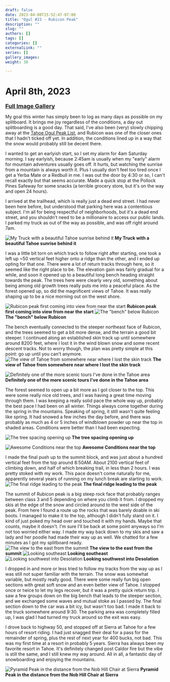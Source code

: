 ```yaml
---
draft: false
date: 2023-04-08T15:52:47-07:00
title: "Ogul #23 - Rubicon Peak"
description: ""
slug: ""
authors: []
tags: []
categories: []
externalLink: ""
series: []
gallery_images:
weight: 38

---
```


# April 8th, 2023

<a href="../galleries/rubicon-peak-gallery/"><font size="4"><b>Full Image Gallery</b></font></a>

My goal this winter has simply been to log as many days as possible on my splitboard. It brings me joy regardless of the conditions, a day out splitboarding is a good day. That said, I've also been (very) slowly chipping away at the [Tahoe Ogul Peak List](https://www.tahoeOgul.org/), and Rubicon was one of the closer ones that I hadn't ticked off yet. In addition, the conditions lined up in a way that the snow would probably still be decent there.

I wanted to get an earlyish start, so I set my alarm for 4am Saturday morning. I say earlyish, because 2:45am is usually when my "early" alarm for mountain adventures usually goes off. It hurts, but watching the sunrise from a mountain is always worth it. Plus I usually don't feel too tired once I get a Yerba Mate or a Redbull in me. I was out the door by 4:30 or so, I can't recall exactly but that seems accurate. Made a quick stop at the Pollock Pines Safeway for some snacks (a terrible grocery store, but it's on the way and open 24 hours).

I arrived at the trailhead, which is really just a dead end street. I had never been here before, but understood that parking here was a contentious subject. I'm all for being respectful of neighborhoods, but it's a dead end street, and you shouldn't need to be a millionaire to access our public lands. I parked my truck as out of the way as possible, and was off right around 7am.

![My Truck with a beautiful Tahoe sunrise behind it](https://s3.us-west-1.wasabisys.com/web-assets/rubicon-4-18-23/PXL_20230408_135105464.jpg?classes=shadow)
**My Truck with a beautiful Tahoe sunrise behind it**

I was a little bit torn on which track to follow right after starting, one took a left up ~50 vertical feet higher onto a ridge than the other, and I ended up opting for that one. There were a lot of return tracks through here, so it seemed like the right place to be. The elevation gain was fairly gradual for a while, and soon it opened up to a beautiful long bench heading straight towards the peak. The trees here were clearly very old, something about being among old growth trees really puts me into a peaceful place. As the forest opened up, so did the magnificent views of Tahoe. It was really shaping up to be a nice morning out on the west shore.

![Rubicon peak first coming into view from near the start](https://s3.us-west-1.wasabisys.com/web-assets/rubicon-4-18-23/PXL_20230408_141116771.jpg?classes=shadow)
**Rubicon peak first coming into view from near the start**
![The "bench" below Rubicon](https://s3.us-west-1.wasabisys.com/web-assets/rubicon-4-18-23/PXL_20230408_141718165.jpg?classes=shadow)
**The "bench" below Rubicon**

The bench eventually connected to the steeper northeast face of Rubicon, and the trees seemed to get a bit more dense, and the terrain a good bit steeper. I continued along an established skin track up until somewhere around 8200 feet, where I lost it in the wind blown snow and some recent descent tracks. Not to worry though, the plan was pretty simple at this point: go up until you can't anymore.
![The view of Tahoe from somewhere near where I lost the skin track](https://s3.us-west-1.wasabisys.com/web-assets/rubicon-4-18-23/PXL_20230408_150301262.jpg?classes=shadow)
**The view of Tahoe from somewhere near where I lost the skin track**

![Definitely one of the more scenic tours I've done in the Tahoe area](https://s3.us-west-1.wasabisys.com/web-assets/rubicon-4-18-23/PXL_20230408_151033141.jpg?classes=shadow)
**Definitely one of the more scenic tours I've done in the Tahoe area**

The forest seemed to open up a bit more as I got closer to the top. This were some really nice old trees, and I was having a great time moving through them. I was keeping a really solid pace the whole way up, probably the best pace I had been on all winter. Things always come together during the spring in the mountains. Speaking of spring, it still wasn't quite feeling like spring. It had snowed a few inches the day before, and there was probably as much as 4 or 5 inches of windblown powder up near the top in shaded areas. Conditions were better than I had been expecting.

![The tree spacing opening up](https://s3.us-west-1.wasabisys.com/web-assets/rubicon-4-18-23/PXL_20230408_151806106.jpg?classes=shadow)
**The tree spacing opening up**

![Awesome Conditions near the top](https://s3.us-west-1.wasabisys.com/web-assets/rubicon-4-18-23/PXL_20230408_154109815.jpg?classes=shadow)
**Awesome Conditions near the top**

I made the final push up to the summit block, and was just about a hundred vertical feet from the top around 8:50AM. About 2100 vertical feet of climbing down, and half of which breaking trail, in less than 2 hours. I was pretty stoked with my work. This pace doesn't come naturally for me, apparently several years of running on my lunch break are starting to work.
![The final ridge leading to the peak](https://s3.us-west-1.wasabisys.com/web-assets/rubicon-4-18-23/PXL_20230408_155138282.jpg?classes=shadow)
**The final ridge leading to the peak**

The summit of Rubicon peak is a big steep rock face that probably ranges between class 3 and 5 depending on where you climb it from. I dropped my skis at the edge of the snow and circled around to the west side of the peak. From here I found a route up the rocks that was barely doable in ski boots. I managed to make it to the top, although I didn't fully stand on it. I kind of just poked my head over and touched it with my hands. Maybe that counts, maybe it doesn't. I'm sure I'll be back at some point anyways so I'm not too worried either way. I made my way back down to my skis and saw a lady and her poodle had made their way up as well. We chatted for a few minutes as I got my splitboard ready.
![The view to the east from the summit](https://s3.us-west-1.wasabisys.com/web-assets/rubicon-4-18-23/PXL_20230408_160016778.jpg?classes=shadow)
**The view to the east from the summit**
![Looking southeast](https://s3.us-west-1.wasabisys.com/web-assets/rubicon-4-18-23/PXL_20230408_160018069.jpg?classes=shadow)
**Looking southeast**
![Looking southwest into Desolation](https://s3.us-west-1.wasabisys.com/web-assets/rubicon-4-18-23/PXL_20230408_160653851.jpg?classes=shadow)
**Looking southwest into Desolation**

I dropped in and more or less tried to follow my tracks from the way up as I was still not super familiar with the terrain. The snow was somewhat variable, but mostly really good. There were some really fun big open sections with great soft snow and an even better view of Tahoe. I stopped once or twice to let my legs recover, but it was a pretty quick return trip. I saw a few groups down on the big bench that leads to the steeper section, and we exchanged some waves and mutual stoke as I passed by. The final section down to the car was a bit icy, but wasn't too bad. I made it back to the truck somewhere around 9:30. The parking area was completely filled up, I was glad I had turned my truck around so the exit was easy.

I drove back to highway 50, and stopped off at Sierra at Tahoe for a few hours of resort riding. I had just snagged their deal for a pass for the remainder of spring, plus the rest of next year for 400 bucks, not bad. This was my first time at a resort in probably 5 years. Sierra has always been my favorite resort in Tahoe. It's definitely changed post Caldor fire but the vibe is still the same, and I still knew my way around. All in all, a fantastic day of snowboarding and enjoying the mountains.

![Pyramid Peak in the distance from the Nob Hill Chair at Sierra](https://s3.us-west-1.wasabisys.com/web-assets/rubicon-4-18-23/PXL_20230408_175000488.jpg?classes=shadow)
**Pyramid Peak in the distance from the Nob Hill Chair at Sierra**
